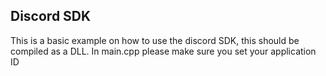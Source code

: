 ## Discord SDK
This is a basic example on how to use the discord SDK, this should be compiled as a DLL.
In main.cpp please make sure you set your application ID
